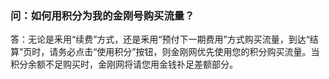 ### 问：如何用积分为我的金刚号购买流量？

答：无论是釆用“续费”方式，还是釆用“预付下一期费用”方式购买流量，到达“结算”页时，请务必点击“使用积分”按钮，则金刚网优先使用您的积分购买流量。当积分余额不足购买时，金刚网将请您用金钱䃼足差额部分。
